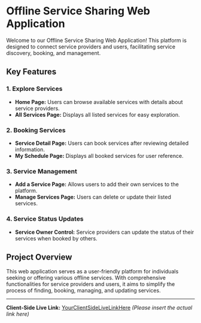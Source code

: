 # Offline Service Sharing Web Application

Welcome to our Offline Service Sharing Web Application! This platform is designed to connect service providers and users, facilitating service discovery, booking, and management.

## Key Features

### 1. Explore Services
- **Home Page:** Users can browse available services with details about service providers.
- **All Services Page:** Displays all listed services for easy exploration.

### 2. Booking Services
- **Service Detail Page:** Users can book services after reviewing detailed information.
- **My Schedule Page:** Displays all booked services for user reference.

### 3. Service Management
- **Add a Service Page:** Allows users to add their own services to the platform.
- **Manage Services Page:** Users can delete or update their listed services.

### 4. Service Status Updates
- **Service Owner Control:** Service providers can update the status of their services when booked by others.

## Project Overview

This web application serves as a user-friendly platform for individuals seeking or offering various offline services. With comprehensive functionalities for service providers and users, it aims to simplify the process of finding, booking, managing, and updating services.

---

**Client-Side Live Link:** [YourClientSideLiveLinkHere](#) *(Please insert the actual link here)*
